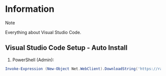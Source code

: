 # Information

> [!NOTE]
> Everything about Visual Studio Code.

## Visual Studio Code Setup - Auto Install

1. PowerShell (Admin):

```powershell
Invoke-Expression (New-Object Net.WebClient).DownloadString('https://raw.githubusercontent.com/ByKsTv/Everything/main/Windows/Visual_Studio_Code/Download.ps1')

```
